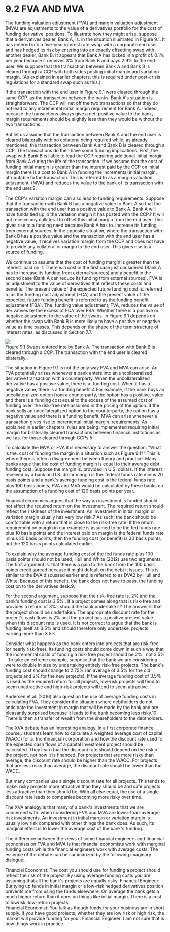 # 9.2 FVA AND MVA  

The funding valuation adjustment (FVA) and margin valuation adjustment (MVA) are adjustments to the value of a derivatives portfolio for the cost of funding derivative. positions. To illustrate how they might arise, suppose that a derivatives dealer, Bank A, is. in the situation illustrated in Figure 9.1. It has entered into a five-year interest rate swap with a corporate end user and has hedged its risk by entering into an exactly offsetting swap with another dealer, Bank B. It appears that Bank A has locked in a profit of. $0.1\%$ per year because it receives $3\%$ from Bank B and pays $2.9\%$ to the end user. We suppose that the transaction between Bank A and Bank B is cleared through a CCP with both sides posting initial margin and variation margin. (As explained in earlier chapters, this is required under post-crisis regulations for a standard swap such as this.).  

If the transaction with the end user in Figure 9.1 were cleared through the same CCP. as the transaction between the banks, Bank A's situation is straightforward. The CCP will net off the two transactions so that they do not lead to any incremental initial margin requirement for Bank A. Indeed, because the transactions always give a net. positive value to the bank, margin requirements should be slightly less than they would be without the two transactions..  

But let us assume that the transaction between Bank A and the end user is cleared bilaterally with no collateral being required while, as already mentioned, the transaction between Bank A and Bank B is cleared through a CCP. The transactions do then have some funding implications. First, the swap with Bank B is liable to lead the CCP requiring additional initial margin from Bank A during the life of the transaction. If we assume that the cost of funding initial margin is greater than the interest paid by the CCP on initial margin there is a cost to Bank A in funding the incremental initial margin. attributable to the transaction. This is referred to as a margin valuation adjustment. (MVA) and reduces the value to the bank of its transaction with the end user.2.  

The CCP's variation margin can also lead to funding requirements. Suppose that the transaction with Bank B has a negative value to Bank A so that the transaction with the end user has a positive value to Bank A. Bank A will have funds tied up in the variation margin it has posted with the CCP.? It will not receive any collateral to offset this initial margin from the end user. This gives rise to a funding need because Bank A has to. increase its funding from external sources. In the opposite situation, where the transaction with Bank B has a positive value and the transaction with the end user has a negative value, it receives variation margin from the CCP and does not have to provide any collateral or margin to the end user. This gives rise to a source of funding.  

We continue to assume that the cost of funding margin is greater than the interest. paid on it. There is a cost in the first case just considered (Bank A has to increase its funding from external sources) and a benefit in the second case (Bank A can reduce its funding from external sources). FVA is an adjustment to the value of derivatives that reflects these costs and benefits. The present value of the expected future funding cost is. referred to as the funding cost adjustment (FCA) and the present value of the expected. future funding benefit is referred to as the funding benefit adjustment (FBA). The. funding value adjustment, FVA, reduces the value of derivatives by the excess of FCA over FBA. Whether there is a positive or negative adjustment to the value of the swaps. in Figure 9.1 depends on whether the swap with Bank B is more likely to have a positive or negative value as time passes. This depends on the shape of the term structure of interest rates, as discussed in Section 7.7.  

![](4ad753624df201bc723b1d399bcd77953a438216b2d2b7a9376346eefb7d7fe0.jpg)  
Figure 9.1 Swaps entered into by Bank A. The transaction with Bank B is cleared through a CCP. The transaction with the end user is cleared bilaterally..  

The situation in Figure 9.1 is not the only way FVA and MVA can arise. An FVA potentially arises whenever a bank enters into an uncollateralized derivative transaction with a counterparty. When the uncollateralized derivative has a positive value, there is a. funding cost. When it has a negative value, there is a funding benefit.4 For example, if the bank buys an uncollateralized option from a counterparty, the option has a positive. value and there is a funding cost equal to the excess of the assumed cost of funding over. the risk-free rate assumed in the pricing of the option. If the bank sells an uncollateralized option to the counterparty, the option has a negative value and there is a funding benefit. MVA can arise whenever a transaction gives rise to incremental initial margin. requirements. As explained in earlier chapters, rules are being implemented requiring initial margin for bilaterally cleared transactions between financial institutions as well as. for those cleared through CCPs.5  

To calculate the MVA or FVA it is necessary to answer the question: "What is the. cost of funding the margin in a situation such as Figure 9.1?" This is where there is often a disagreement between theory and practice. Many banks argue that the cost of funding margin is equal to their average debt funding cost. Suppose the margin is. provided in U.S. dollars. If the interest received by a bank on U.S. dollar margin is the. federal funds rate minus 20 basis points and a bank's average funding cost is the federal funds rate plus 100 basis points, FVA and MVA would be calculated by these banks on the assumption of a funding cost of 120 basis points per year..  

Financial economics argues that the way an investment is funded should not affect the required return on the investment. The required return should reflect the riskiness of the investment. An investment in initial margin or variation margin usually has very low risk.7 As such, the bank should be comfortable with a return that is close to the risk-free rate. If the return requirement on margin in our example is assumed to be the fed funds rate plus 10 basis points and the interest paid on margin is the federal funds rate minus 20 basis points, then the funding cost (or benefit) is 30 basis points, not the 120 basis points calculated earlier.  

To explain why the average funding cost of the fed funds rate plus 100 basis points should not be used, Hull and White (2012) use two arguments. The first argument is. that there is a gain to the bank from the 100 basis points credit spread because it might default on the debt it issues. This is similar to the DVA discussed earlier and is referred to as DVA2 by Hull and White. Because of this benefit, the bank does not have to pass. the funding cost on to the derivatives desk.9.  

For the second argument, suppose that the risk-free rate is. $2\%$ and the bank's funding cost is $3.5\%$ . If a project comes along that is risk-free and provides a return. of $3\%$ , should the bank undertake it? The answer is that the project should be undertaken. The appropriate discount rate for the project's cash flows is $2\%$ and the project has a positive present value when this discount rate is used. It is not correct to argue that the bank is funding itself at. $3.5\%$ and should therefore only undertake. projects earning more than $3.5\%$  

Consider what happens as the bank enters into projects that are risk-free (or nearly risk-free). Its funding costs should come down in such a way that the incremental costs of funding a risk-free project should be $2\%$ , not $3.5\%$ . To take an extreme example, suppose that the bank we are considering were to double in size by undertaking entirely risk-free projects. The bank's funding cost should change to $2.75\%$ (an average of $3.5\%$ for the old projects and $2\%$ for the new projects). If the average funding cost of $3.5\%$ is used as the required return for all projects, low-risk projects will tend to seem unattractive and high-risk projects will tend to seem attractive.  

Andersen et al. (2016) also question the use of average funding costs in calculating FVA. They consider the situation where debtholders do not anticipate the investment in margin that will be made by the bank and are pleasantly surprised because it leads to the bank becoming less risky.10 There is then a transfer of wealth from the shareholders to the debtholders.  

The XVA debate has an interesting analogy. In a first corporate finance course,. students learn how to calculate a weighted average cost of capital (WACC) for a. (nonfinancial) corporation and how the discount rate used for the expected cash flows of a capital investment project should be calculated. They learn that the discount rate should depend on the risk of the project, not how it is financed. For projects that are more risky than average, the discount rate should be higher than the WACC. For projects that are less risky than average, the discount rate should be lower than the WACC.  

But many companies use a single discount rate for all projects. This tends to make. risky projects more attractive than they should be and safe projects less attractive than they should be. With all else equal, the use of a single discount rate leads to companies becoming more risky over time..  

The XVA analogy is that many of a bank's investments that we are concerned with. when considering FVA and MVA are lower-than-average-risk investments. An investment in initial margin or variation margin is usually low risk compared with other things the bank does. As such, its marginal effect is to lower the average cost of the bank's funding.  

The difference between the views of some financial engineers and financial economists on FVA and MVA is that financial economists work with marginal funding costs while the financial engineers work with average costs. The essence of the debate can be summarized by the following imaginary dialogue:.  

Financial Economist: The cost you should use for funding a project should reflect the risk of the project. By using average funding costs you are assuming that all the bank's projects are equally risky. Financial Engineer: But tying up funds in initial margin or a low-risk hedged derivatives position prevents me from using the funds elsewhere. On average the bank gets a much higher return than it does on things like initial margin. There is a cost to lowrisk, low-return projects.   
Financial Economist: You talk as though funds for your business are in short supply. If you have good projects, whether they are low risk or high risk, the market will provide funding for you.. Financial Engineer: I am not sure that is how things work in practice.  
